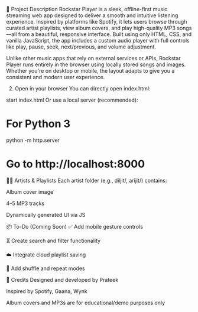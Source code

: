 📝 Project Description
Rockstar Player is a sleek, offline-first music streaming web app designed to deliver a smooth and intuitive listening experience. Inspired by platforms like Spotify, it lets users browse through curated artist playlists, view album covers, and play high-quality MP3 songs—all from a beautiful, responsive interface. Built using only HTML, CSS, and vanilla JavaScript, the app includes a custom audio player with full controls like play, pause, seek, next/previous, and volume adjustment.

Unlike other music apps that rely on external services or APIs, Rockstar Player runs entirely in the browser using locally stored songs and images. Whether you're on desktop or mobile, the layout adapts to give you a consistent and modern user experience.

2. Open in your browser
You can directly open index.html:

start index.html
Or use a local server (recommended):

# For Python 3
python -m http.server
# Go to http://localhost:8000

👨‍🎤 Artists & Playlists
Each artist folder (e.g., diljit/, arijit/) contains:

Album cover image

4–5 MP3 tracks

Dynamically generated UI via JS

📦 To-Do (Coming Soon)
✅ Add mobile gesture controls

⏳ Create search and filter functionality

☁️ Integrate cloud playlist saving

🔀 Add shuffle and repeat modes

🙏 Credits
Designed and developed by Prateek

Inspired by Spotify, Gaana, Wynk

Album covers and MP3s are for educational/demo purposes only
